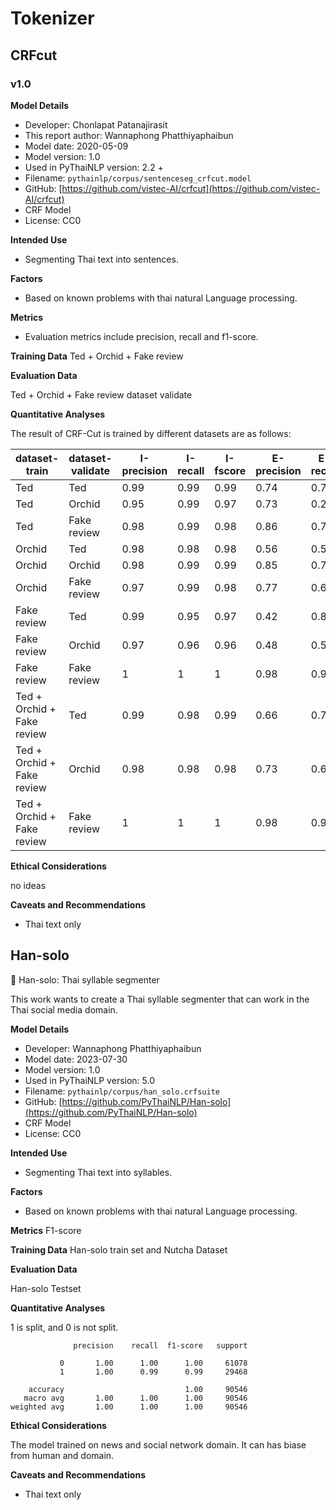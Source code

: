 # Tokenizer
## CRFcut
### v1.0
**Model Details**

- Developer: Chonlapat Patanajirasit
- This report author: Wannaphong Phatthiyaphaibun
- Model date: 2020-05-09
- Model version: 1.0
- Used in PyThaiNLP version: 2.2 +
- Filename: `pythainlp/corpus/sentenceseg_crfcut.model`
- GitHub: [https://github.com/vistec-AI/crfcut](https://github.com/vistec-AI/crfcut)
- CRF Model
- License: CC0

**Intended Use**
- Segmenting Thai text into sentences.

**Factors**
- Based on known problems with thai natural Language processing.

**Metrics**
- Evaluation metrics include precision, recall and f1-score.

**Training Data**
Ted + Orchid + Fake review

**Evaluation Data**

Ted + Orchid + Fake review dataset validate

**Quantitative Analyses**

The result of CRF-Cut is trained by different datasets are as follows:

| dataset-train              | dataset-validate | I-precision | I-recall | I-fscore | E-precision | E-recall | E-fscore | space-correct |
|----------------------------|------------------|-------------|----------|----------|-------------|----------|----------|---------------|
| Ted                        | Ted              | 0.99        | 0.99     | 0.99     | 0.74        | 0.70     | 0.72     | 0.82          |
| Ted                        | Orchid           | 0.95        | 0.99     | 0.97     | 0.73        | 0.24     | 0.36     | 0.73          |
| Ted                        | Fake review      | 0.98        | 0.99     | 0.98     | 0.86        | 0.70     | 0.77     | 0.78          |
| Orchid                     | Ted              | 0.98        | 0.98     | 0.98     | 0.56        | 0.59     | 0.58     | 0.71          |
| Orchid                     | Orchid           | 0.98        | 0.99     | 0.99     | 0.85        | 0.71     | 0.77     | 0.87          |
| Orchid                     | Fake review      | 0.97        | 0.99     | 0.98     | 0.77        | 0.63     | 0.69     | 0.70          |
| Fake review                | Ted              | 0.99        | 0.95     | 0.97     | 0.42        | 0.85     | 0.56     | 0.56          |
| Fake review                | Orchid           | 0.97        | 0.96     | 0.96     | 0.48        | 0.59     | 0.53     | 0.67          |
| Fake review                | Fake review      | 1           | 1        | 1        | 0.98        | 0.96     | 0.97     | 0.97          |
| Ted + Orchid + Fake review | Ted              | 0.99        | 0.98     | 0.99     | 0.66        | 0.77     | 0.71     | 0.78          |
| Ted + Orchid + Fake review | Orchid           | 0.98        | 0.98     | 0.98     | 0.73        | 0.66     | 0.69     | 0.82          |
| Ted + Orchid + Fake review | Fake review      | 1           | 1        | 1        | 0.98        | 0.95     | 0.96     | 0.96          |


**Ethical Considerations**

no ideas

**Caveats and Recommendations**

- Thai text only

## Han-solo

🪿 Han-solo: Thai syllable segmenter

This work wants to create a Thai syllable segmenter that can work in the Thai social media domain.

**Model Details**

- Developer: Wannaphong Phatthiyaphaibun
- Model date: 2023-07-30
- Model version: 1.0
- Used in PyThaiNLP version: 5.0
- Filename: `pythainlp/corpus/han_solo.crfsuite`
- GitHub: [https://github.com/PyThaiNLP/Han-solo](https://github.com/PyThaiNLP/Han-solo)
- CRF Model
- License: CC0

**Intended Use**

- Segmenting Thai text into syllables.


**Factors**
- Based on known problems with thai natural Language processing.

**Metrics**
F1-score

**Training Data**
Han-solo train set and Nutcha Dataset

**Evaluation Data**

Han-solo Testset

**Quantitative Analyses**

1 is split, and 0 is not split.

```
              precision    recall  f1-score   support

           0       1.00      1.00      1.00     61078
           1       1.00      0.99      0.99     29468

    accuracy                           1.00     90546
   macro avg       1.00      1.00      1.00     90546
weighted avg       1.00      1.00      1.00     90546
```

**Ethical Considerations**

The model trained on news and social network domain. It can has biase from human and domain.

**Caveats and Recommendations**

- Thai text only
